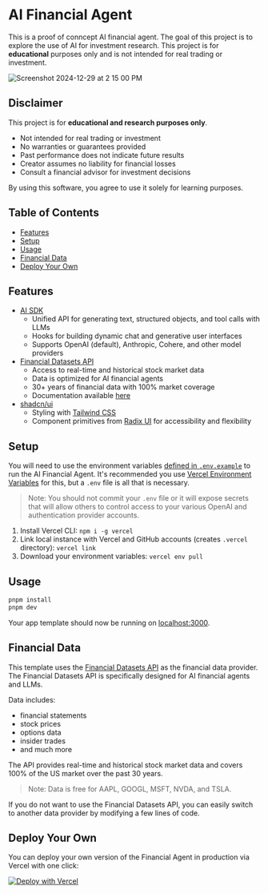 # AI Financial Agent
This is a proof of conncept AI financial agent.  The goal of this project is to explore the use of AI for investment research.  This project is for **educational** purposes only and is not intended for real trading or investment.

![Screenshot 2024-12-29 at 2 15 00 PM](https://github.com/user-attachments/assets/c91c67f8-e827-49cc-8813-ac5063443f36)


## Disclaimer

This project is for **educational and research purposes only**.

- Not intended for real trading or investment
- No warranties or guarantees provided
- Past performance does not indicate future results
- Creator assumes no liability for financial losses
- Consult a financial advisor for investment decisions

By using this software, you agree to use it solely for learning purposes.

## Table of Contents
- [Features](#features)
- [Setup](#setup)
- [Usage](#usage)
- [Financial Data](#financial-data)
- [Deploy Your Own](#deploy-your-own)

## Features
- [AI SDK](https://sdk.vercel.ai/docs)
  - Unified API for generating text, structured objects, and tool calls with LLMs
  - Hooks for building dynamic chat and generative user interfaces
  - Supports OpenAI (default), Anthropic, Cohere, and other model providers
- [Financial Datasets API](https://financialdatasets.ai)
  - Access to real-time and historical stock market data
  - Data is optimized for AI financial agents
  - 30+ years of financial data with 100% market coverage
  - Documentation available [here](https://docs.financialdatasets.ai)
- [shadcn/ui](https://ui.shadcn.com)
  - Styling with [Tailwind CSS](https://tailwindcss.com)
  - Component primitives from [Radix UI](https://radix-ui.com) for accessibility and flexibility


## Setup

You will need to use the environment variables [defined in `.env.example`](.env.example) to run the AI Financial Agent. It's recommended you use [Vercel Environment Variables](https://vercel.com/docs/projects/environment-variables) for this, but a `.env` file is all that is necessary.

> Note: You should not commit your `.env` file or it will expose secrets that will allow others to control access to your various OpenAI and authentication provider accounts.

1. Install Vercel CLI: `npm i -g vercel`
2. Link local instance with Vercel and GitHub accounts (creates `.vercel` directory): `vercel link`
3. Download your environment variables: `vercel env pull`


## Usage

```bash
pnpm install
pnpm dev
```

Your app template should now be running on [localhost:3000](http://localhost:3000/).

## Financial Data

This template uses the [Financial Datasets API](https://financialdatasets.ai) as the financial data provider.  The Financial Datasets API is specifically designed for AI financial agents and LLMs.

Data includes:
- financial statements
- stock prices
- options data
- insider trades
- and much more

The API provides real-time and historical stock market data and covers 100% of the US market over the past 30 years.  

> Note: Data is free for AAPL, GOOGL, MSFT, NVDA, and TSLA.

If you do not want to use the Financial Datasets API, you can easily switch to another data provider by modifying a few lines of code.

## Deploy Your Own

You can deploy your own version of the Financial Agent in production via Vercel with one click:

[![Deploy with Vercel](https://vercel.com/button)](https://vercel.com/new/clone?repository-url=https%3A%2F%2Fgithub.com%2Fvirattt%2Fchat-financial-datasets&env=AUTH_SECRET,OPENAI_API_KEY&envDescription=Learn%20more%20about%20how%20to%20get%20the%20API%20Keys%20for%20the%20application&envLink=https%3A%2F%2Fgithub.com%2Fvercel%2Fai-financial-agent%2Fblob%2Fmain%2F.env.example&demo-title=AI%20Financial%20Agent&demo-description=An%20open-source%20financial%20agent%20chat%20template%20built%20with%20the%20AI%20SDK%20by%20Vercel%20and%20Financial%20Datasets%20API.&demo-url=https%3A%2F%2Fchat.vercel.ai&stores=[{%22type%22:%22postgres%22},{%22type%22:%22blob%22}])


